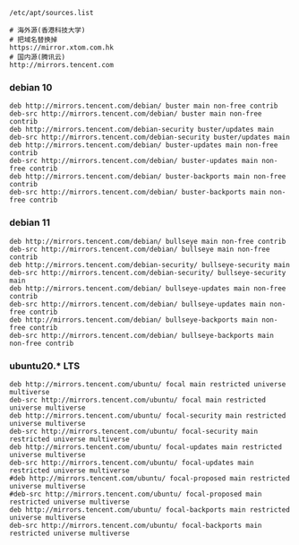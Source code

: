```/etc/apt/sources.list```
```
# 海外源(香港科技大学)
# 把域名替换掉
https://mirror.xtom.com.hk
# 国内源(腾讯云)
http://mirrors.tencent.com
```

### debian 10
```
deb http://mirrors.tencent.com/debian/ buster main non-free contrib
deb-src http://mirrors.tencent.com/debian/ buster main non-free contrib
deb http://mirrors.tencent.com/debian-security buster/updates main
deb-src http://mirrors.tencent.com/debian-security buster/updates main
deb http://mirrors.tencent.com/debian/ buster-updates main non-free contrib
deb-src http://mirrors.tencent.com/debian/ buster-updates main non-free contrib
deb http://mirrors.tencent.com/debian/ buster-backports main non-free contrib
deb-src http://mirrors.tencent.com/debian/ buster-backports main non-free contrib
```

### debian 11
```
deb http://mirrors.tencent.com/debian/ bullseye main non-free contrib
deb-src http://mirrors.tencent.com/debian/ bullseye main non-free contrib
deb http://mirrors.tencent.com/debian-security/ bullseye-security main
deb-src http://mirrors.tencent.com/debian-security/ bullseye-security main
deb http://mirrors.tencent.com/debian/ bullseye-updates main non-free contrib
deb-src http://mirrors.tencent.com/debian/ bullseye-updates main non-free contrib
deb http://mirrors.tencent.com/debian/ bullseye-backports main non-free contrib
deb-src http://mirrors.tencent.com/debian/ bullseye-backports main non-free contrib
```

### ubuntu20.* LTS
```
deb http://mirrors.tencent.com/ubuntu/ focal main restricted universe multiverse
deb-src http://mirrors.tencent.com/ubuntu/ focal main restricted universe multiverse
deb http://mirrors.tencent.com/ubuntu/ focal-security main restricted universe multiverse
deb-src http://mirrors.tencent.com/ubuntu/ focal-security main restricted universe multiverse
deb http://mirrors.tencent.com/ubuntu/ focal-updates main restricted universe multiverse
deb-src http://mirrors.tencent.com/ubuntu/ focal-updates main restricted universe multiverse
#deb http://mirrors.tencent.com/ubuntu/ focal-proposed main restricted universe multiverse
#deb-src http://mirrors.tencent.com/ubuntu/ focal-proposed main restricted universe multiverse
deb http://mirrors.tencent.com/ubuntu/ focal-backports main restricted universe multiverse
deb-src http://mirrors.tencent.com/ubuntu/ focal-backports main restricted universe multiverse
```
